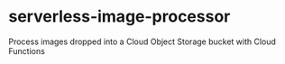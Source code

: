 # serverless-image-processor
Process images dropped into a Cloud Object Storage bucket with Cloud Functions
